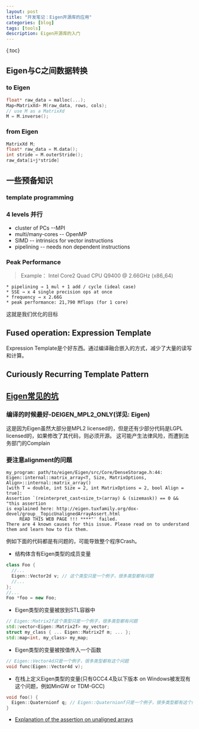 ```yaml
---
layout: post
title: "开发笔记：Eigen开源库的应用"
categories: [blog]
tags: [tools]
description: Eigen开源库的入门
---
```


{:toc} 


## Eigen与C之间数据转换

### to Eigen
```cpp
float* raw_data = malloc(...);
Map<MatrixXd> M(raw_data, rows, cols);
// use M as a MatrixXd
M = M.inverse();
```

### from Eigen
```cpp
MatrixXd M;
float* raw_data = M.data();
int stride = M.outerStride();
raw_data[i+j*stride]
```
## 一些预备知识

### template programming

### 4 levels 并行

- cluster of PCs --MPI
- multi/many-cores -- OpenMP
- SIMD -- intrinsics for vector instructions
- pipelining -- needs non dependent instructions

### Peak Performance

> Example： Intel Core2 Quad CPU Q9400 @ 2.66GHz (x86_64)

    * pipelining → 1 mul + 1 add / cycle (ideal case)
    * SSE → x 4 single precision ops at once
    * frequency → x 2.66G
    * peak performance: 21,790 Mflops (for 1 core)

这就是我们优化的目标


## Fused operation: Expression Template
Expression Template是个好东西。通过编译融合嵌入的方式，减少了大量的读写和计算。

## Curiously Recurring Template Pattern


## [Eigen常见的坑](https://zhuanlan.zhihu.com/p/32226967)

### 编译的时候最好-DEIGEN_MPL2_ONLY(详见: Eigen)
这是因为Eigen虽然大部分是MPL2 licensed的，但是还有少部分代码是LGPL licensed的，如果修改了其代码，则必须开源。
这可能产生法律风险，而遭到法务部门的Complain

### 要注意alignment的问题
```
my_program: path/to/eigen/Eigen/src/Core/DenseStorage.h:44:
Eigen::internal::matrix_array<T, Size, MatrixOptions, Align>::internal::matrix_array()
[with T = double, int Size = 2, int MatrixOptions = 2, bool Align = true]:
Assertion `(reinterpret_cast<size_t>(array) & (sizemask)) == 0 && "this assertion
is explained here: http://eigen.tuxfamily.org/dox-devel/group__TopicUnalignedArrayAssert.html
     READ THIS WEB PAGE !!! ****"' failed.
There are 4 known causes for this issue. Please read on to understand them and learn how to fix them.
```

例如下面的代码都是有问题的，可能导致整个程序Crash。

* 结构体含有Eigen类型的成员变量

```cpp
class Foo {
  //...
  Eigen::Vector2d v; // 这个类型只是一个例子，很多类型都有问题
  //...
};
//...
Foo *foo = new Foo;
```

* Eigen类型的变量被放到STL容器中

```cpp
// Eigen::Matrix2f这个类型只是一个例子，很多类型都有问题
std::vector<Eigen::Matrix2f> my_vector;
struct my_class { ... Eigen::Matrix2f m; ... }; 
std::map<int, my_class> my_map;
```

* Eigen类型的变量被按值传入一个函数

```cpp
// Eigen::Vector4d只是一个例子，很多类型都有这个问题
void func(Eigen::Vector4d v);
```

* 在栈上定义Eigen类型的变量(只有GCC4.4及以下版本 on Windows被发现有这个问题，例如MinGW or TDM-GCC)

```cpp
void foo() {
  Eigen::Quaternionf q; // Eigen::Quaternionf只是一个例子，很多类型都有这个问题
}
```

- [Explanation of the assertion on unaligned arrays](http://eigen.tuxfamily.org/dox/group__TopicUnalignedArrayAssert.html)